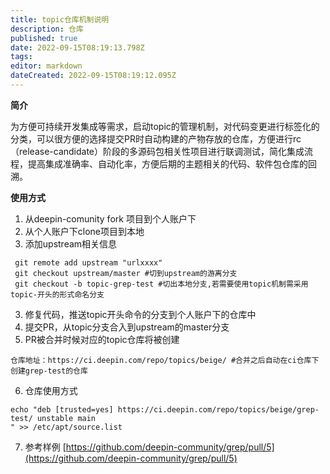 ```yaml
---
title: topic仓库机制说明
description: 仓库
published: true
date: 2022-09-15T08:19:13.798Z
tags: 
editor: markdown
dateCreated: 2022-09-15T08:19:12.095Z
---
```


**简介**

为方便可持续开发集成等需求，启动topic的管理机制，对代码变更进行标签化的分类，可以很方便的选择提交PR时自动构建的产物存放的仓库，方便进行rc（release-candidate）阶段的多源码包相关性项目进行联调测试，简化集成流程，提高集成准确率、自动化率，方便后期的主题相关的代码、软件包仓库的回溯。


**使用方式**

1. 从deepin-comunity fork 项目到个人账户下
2. 从个人账户下clone项目到本地
3. 添加upstream相关信息

```plain
 git remote add upstream "urlxxxx"
 git checkout upstream/master #切到upstream的游离分支
 git checkout -b topic-grep-test #切出本地分支,若需要使用topic机制需采用topic-开头的形式命名分支

```

3. 修复代码，推送topic开头命令的分支到个人账户下的仓库中
4. 提交PR，从topic分支合入到upstream的master分支
5. PR被合并时候对应的topic仓库将被创建

```plain
仓库地址：https://ci.deepin.com/repo/topics/beige/ #合并之后自动在ci仓库下创建grep-test的仓库
```

6. 仓库使用方式

```plain
echo "deb [trusted=yes] https://ci.deepin.com/repo/topics/beige/grep-test/ unstable main
" >> /etc/apt/source.list
```

7. 参考样例
   [https://github.com/deepin-community/grep/pull/5](https://github.com/deepin-community/grep/pull/5)

